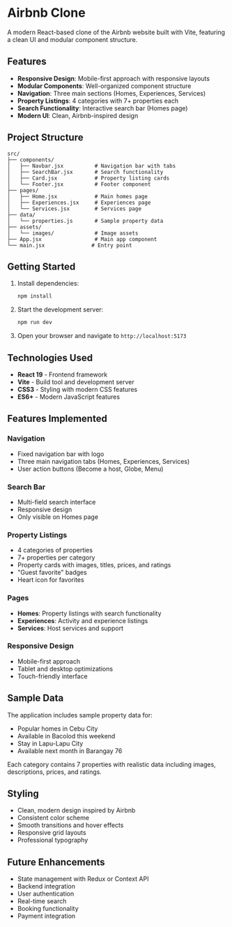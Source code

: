 # Airbnb Clone

A modern React-based clone of the Airbnb website built with Vite, featuring a clean UI and modular component structure.

## Features

- **Responsive Design**: Mobile-first approach with responsive layouts
- **Modular Components**: Well-organized component structure
- **Navigation**: Three main sections (Homes, Experiences, Services)
- **Property Listings**: 4 categories with 7+ properties each
- **Search Functionality**: Interactive search bar (Homes page)
- **Modern UI**: Clean, Airbnb-inspired design

## Project Structure

```
src/
├── components/
│   ├── Navbar.jsx          # Navigation bar with tabs
│   ├── SearchBar.jsx       # Search functionality
│   ├── Card.jsx            # Property listing cards
│   └── Footer.jsx          # Footer component
├── pages/
│   ├── Home.jsx            # Main homes page
│   ├── Experiences.jsx     # Experiences page
│   └── Services.jsx        # Services page
├── data/
│   └── properties.js       # Sample property data
├── assets/
│   └── images/             # Image assets
├── App.jsx                 # Main app component
└── main.jsx               # Entry point
```

## Getting Started

1. Install dependencies:
   ```bash
   npm install
   ```

2. Start the development server:
   ```bash
   npm run dev
   ```

3. Open your browser and navigate to `http://localhost:5173`

## Technologies Used

- **React 19** - Frontend framework
- **Vite** - Build tool and development server
- **CSS3** - Styling with modern CSS features
- **ES6+** - Modern JavaScript features

## Features Implemented

### Navigation
- Fixed navigation bar with logo
- Three main navigation tabs (Homes, Experiences, Services)
- User action buttons (Become a host, Globe, Menu)

### Search Bar
- Multi-field search interface
- Responsive design
- Only visible on Homes page

### Property Listings
- 4 categories of properties
- 7+ properties per category
- Property cards with images, titles, prices, and ratings
- "Guest favorite" badges
- Heart icon for favorites

### Pages
- **Homes**: Property listings with search functionality
- **Experiences**: Activity and experience listings
- **Services**: Host services and support

### Responsive Design
- Mobile-first approach
- Tablet and desktop optimizations
- Touch-friendly interface

## Sample Data

The application includes sample property data for:
- Popular homes in Cebu City
- Available in Bacolod this weekend
- Stay in Lapu-Lapu City
- Available next month in Barangay 76

Each category contains 7 properties with realistic data including images, descriptions, prices, and ratings.

## Styling

- Clean, modern design inspired by Airbnb
- Consistent color scheme
- Smooth transitions and hover effects
- Responsive grid layouts
- Professional typography

## Future Enhancements

- State management with Redux or Context API
- Backend integration
- User authentication
- Real-time search
- Booking functionality
- Payment integration